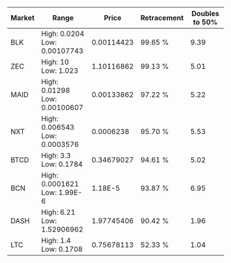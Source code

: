 | Market | Range | Price| Retracement | Doubles to 50% |
| --- | --- | --- | --- | --- |
| BLK | High: 0.0204<br />Low: 0.00107743 | 0.00114423 | 99.65 % | 9.39 |
| ZEC | High: 10<br />Low: 1.023 | 1.10116862 | 99.13 % | 5.01 |
| MAID | High: 0.01298<br />Low: 0.00100607 | 0.00133862 | 97.22 % | 5.22 |
| NXT | High: 0.006543<br />Low: 0.0003576 | 0.0006238 | 95.70 % | 5.53 |
| BTCD | High: 3.3<br />Low: 0.1784 | 0.34679027 | 94.61 % | 5.02 |
| BCN | High: 0.0001621<br />Low: 1.99E-6 | 1.18E-5 | 93.87 % | 6.95 |
| DASH | High: 6.21<br />Low: 1.52906962 | 1.97745406 | 90.42 % | 1.96 |
| LTC | High: 1.4<br />Low: 0.1708 | 0.75678113 | 52.33 % | 1.04 |
